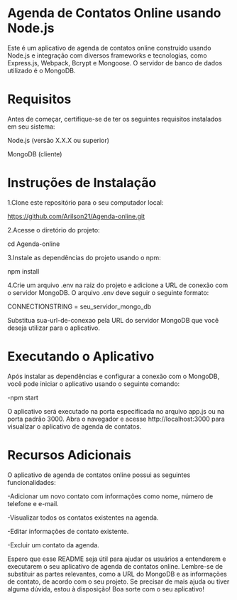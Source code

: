 
# Agenda de Contatos Online usando Node.js

Este é um aplicativo de agenda de contatos online construído usando Node.js e integração com diversos frameworks e tecnologias, como Express.js, Webpack, Bcrypt e Mongoose. O servidor de banco de dados utilizado é o MongoDB.

# Requisitos 

Antes de começar, certifique-se de ter os seguintes requisitos instalados em seu sistema:

Node.js (versão X.X.X ou superior)

MongoDB (cliente)

# Instruções de Instalação

1.Clone este repositório para o seu computador local:

https://github.com/Arilson21/Agenda-online.git

2.Acesse o diretório do projeto:

cd Agenda-online

3.Instale as dependências do projeto usando o npm:

npm install

4.Crie um arquivo .env na raiz do projeto e adicione a URL de conexão com o servidor MongoDB. O arquivo .env deve seguir o seguinte formato:

CONNECTIONSTRING = seu_servidor_mongo_db

Substitua sua-url-de-conexao pela URL do servidor MongoDB que você deseja utilizar para o aplicativo.

# Executando o Aplicativo

Após instalar as dependências e configurar a conexão com o MongoDB, você pode iniciar o aplicativo usando o seguinte comando:

-npm start 

O aplicativo será executado na porta especificada no arquivo app.js ou na porta padrão 3000. Abra o navegador e acesse http://localhost:3000 para visualizar o aplicativo de agenda de contatos.

# Recursos Adicionais

O aplicativo de agenda de contatos online possui as seguintes funcionalidades:

-Adicionar um novo contato com informações como nome, número de telefone e e-mail.

-Visualizar todos os contatos existentes na agenda.

-Editar informações de contato existente.

-Excluir um contato da agenda.

Espero que esse README seja útil para ajudar os usuários a entenderem e executarem o seu aplicativo de agenda de contatos online. Lembre-se de substituir as partes relevantes, como a URL do MongoDB e as informações de contato, de acordo com o seu projeto. Se precisar de mais ajuda ou tiver alguma dúvida, estou à disposição! Boa sorte com o seu aplicativo!
